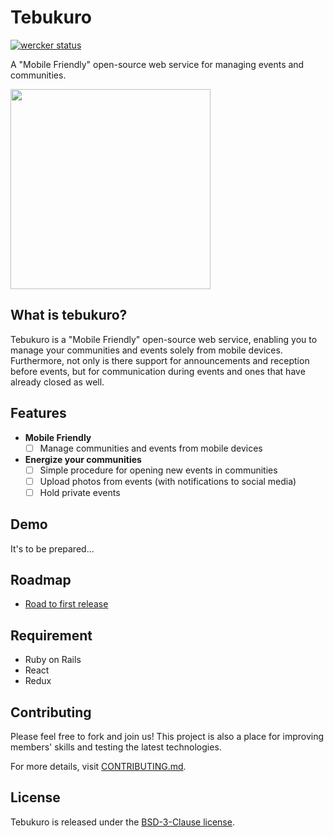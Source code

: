 # Tebukuro
[![wercker status](https://app.wercker.com/status/35e08da3b0a742e5c50ffac2670a821b/s/master "wercker status")](https://app.wercker.com/project/byKey/35e08da3b0a742e5c50ffac2670a821b)

A "Mobile Friendly" open-source web service for managing events and communities.

<img src="http://4.bp.blogspot.com/-dMHKByNfZxo/Uku9_iuHWHI/AAAAAAAAYqg/LjlcTLrN44o/s800/winter_tebukuro.png" width="320px">

## What is tebukuro?

Tebukuro is a "Mobile Friendly" open-source web service, enabling you to manage your communities and events solely from mobile devices. Furthermore, not only is there support for announcements and reception before events, but for communication during events and ones that have already closed as well.

## Features

- **Mobile Friendly**
  - [ ] Manage communities and events from mobile devices

- **Energize your communities**
  - [ ] Simple procedure for opening new events in communities
  - [ ] Upload photos from events (with notifications to social media)
  - [ ] Hold private events

## Demo
It's to be prepared...

## Roadmap

- [Road to first release](https://github.com/shinosakarb/tebukuro/wiki/Roadmap#road-to-first-release)

## Requirement

- Ruby on Rails
- React
- Redux

## Contributing

Please feel free to fork and join us! This project is also a place for improving members' skills and testing the latest technologies.

For more details, visit [CONTRIBUTING.md](https://github.com/shinosakarb/tebukuro/blob/master/CONTRIBUTING.md).

## License

Tebukuro is released under the [BSD-3-Clause license](https://opensource.org/licenses/BSD-3-Clause).
